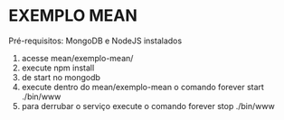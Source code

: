 # EXEMPLO MEAN

Pré-requisitos: MongoDB e NodeJS instalados

1) acesse mean/exemplo-mean/ <br/>
2) execute npm install <br/>
3) de start no mongodb <br/>
4) execute dentro do mean/exemplo-mean o comando forever start ./bin/www <br/>
5) para derrubar o serviço execute o comando forever stop ./bin/www <br/>
